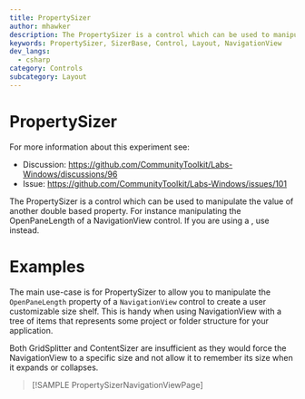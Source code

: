 ```yaml
---
title: PropertySizer
author: mhawker
description: The PropertySizer is a control which can be used to manipulate the value of another double based property.
keywords: PropertySizer, SizerBase, Control, Layout, NavigationView
dev_langs:
  - csharp
category: Controls
subcategory: Layout
---
```


# PropertySizer

For more information about this experiment see:

- Discussion: https://github.com/CommunityToolkit/Labs-Windows/discussions/96
- Issue: https://github.com/CommunityToolkit/Labs-Windows/issues/101

The PropertySizer is a control which can be used to manipulate the value of another <c>double</c> based property. For instance manipulating the <c>OpenPaneLength</c> of a <c>NavigationView</c> control. If you are using a <see cref="Grid"/>, use <see cref="GridSplitter"/> instead.

# Examples 

The main use-case is for PropertySizer to allow you to manipulate the `OpenPaneLength` property of a `NavigationView` control to create a user customizable size shelf. This is handy when using NavigationView with a tree of items that represents some project or folder structure for your application.

Both GridSplitter and ContentSizer are insufficient as they would force the NavigationView to a specific size and not allow it to remember its size when it expands or collapses.

> [!SAMPLE PropertySizerNavigationViewPage]
